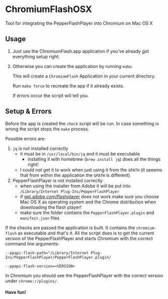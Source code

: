 # ChromiumFlashOSX
Tool for integrating the PepperFlashPlayer into Chromium on Mac OS X

## Usage

1. Just use the ChromiumFlash.app application if you've already got everything setup right.

2. Otherwise you can create the application by running `make`.

    This will create a `ChromiumFlash` Application in your current directory.

    Run `make force` to recreate the app if it already exists.

    If errors occur the script will tell you.


## Setup & Errors

Before the app is created the `check` script will be run. In case something is wrong the script stops the `make` process.

Possible errors are:

1. `jq` is not installed correctly
    - it must be in `/usr/local/bin/jq` and it must be executable
        - installing it with homebrew (`brew install jq`) does all the things right!
    - I could not get it to work when just using it from the `$PATH` (it seeems that from within the application the `$PATH` is different)
2. PepperFlashPlayer is not installed correctly
    - when using the installer from Adobe it will be put into `/Library/Internet Plug-Ins/PepperFlashPlayer`
    - if [get.adobe.com/flashplayer](https://get.adobe.com/flashplayer/download/?installer=FP_19_Mac_for_Opera_and_Chromium_-_PPAPI&os=OSX&browser_type=KHTML&browser_dist=Chrome) does not work make sure you choose Mac OS X as operating system and the Chrome distribution when downloading the flash player!
    - make sure the folder contains the `PepperFlashPlayer.plugin` and `manifest.json` files

If the checks are passed the application is built. It contains the `chromium-flash` as executable and that's it.
All the script does is to get the current version of the PepperFlashPlayer and starts Chromium with the correct command line arguments:

`--ppapi-flash-path="/Library/Internet Plug-Ins/PepperFlashPlayer/PepperFlashPlayer.plugin/`

`--ppapi-flash-version=<VERSION>`

In Chromium you should see the PepperFlashPlayer with the correct version under `chrome://plugins/`.

#### Have fun!
